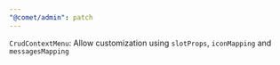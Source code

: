 ```yaml
---
"@comet/admin": patch
---
```


`CrudContextMenu`: Allow customization using `slotProps`, `iconMapping` and `messagesMapping`
